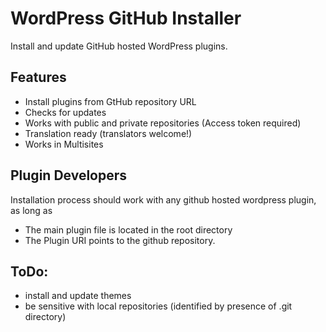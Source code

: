 WordPress GitHub Installer
==========================

Install and update GitHub hosted WordPress plugins.

Features
--------
 - Install plugins from GtHub repository URL
 - Checks for updates
 - Works with public and private repositories (Access token required)
 - Translation ready (translators welcome!)
 - Works in Multisites

Plugin Developers
-----------------
Installation process should work with any github hosted wordpress plugin, as long as
 - The main plugin file is located in the root directory 
 - The Plugin URI points to the github repository.

ToDo:
-----
- install and update themes
- be sensitive with local repositories (identified by presence of .git directory)
